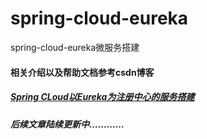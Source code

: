 # spring-cloud-eureka
spring-cloud-eureka微服务搭建

#### 相关介绍以及帮助文档参考csdn博客
##### [Spring CLoud以Eureka为注册中心的服务搭建](https://blog.csdn.net/zyw562123314)
##### 后续文章陆续更新中…………
